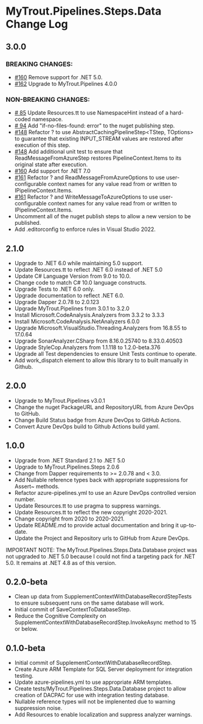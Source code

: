 # MyTrout.Pipelines.Steps.Data Change Log

## 3.0.0
### BREAKING CHANGES:
- [#160](https://github.com/mytrout/Pipelines/issues/160) Remove support for .NET 5.0. 
- [#162](https://github.com/mytrout/Pipelines/issues/162) Upgrade to MyTrout.Pipelines 4.0.0 
### NON-BREAKING CHANGES:
- [# 85](https://github.com/mytrout/Pipelines/issues/85)  Update Resources.tt to use NamespaceHint instead of a hard-coded namespace.
- [# 94](https://github.com/mytrout/Pipelines/issues/94)  Add "if-no-files-found: error" to the nuget publishing step.
- [#148](https://github.com/mytrout/Pipelines/issues/148) Refactor ? to use AbstractCachingPipelineStep<TStep, TOptions> to guarantee that existing INPUT_STREAM values are restored after execution of this step.
- [#148](https://github.com/mytrout/Pipelines/issues/148) Add additional unit test to ensure that ReadMessageFromAzureStep restores PipelineContext.Items to its original state after execution.
- [#160](https://github.com/mytrout/Pipelines/issues/160) Add support for .NET 7.0
- [#161](https://github.com/mytrout/Pipelines/issues/161) Refactor ? and ReadMessageFromAzureOptions to use user-configurable context names for any value read from or written to IPipelineContext.Items.
- [#161](https://github.com/mytrout/Pipelines/issues/161) Refactor ? and WriteMessageToAzureOptions to use user-configurable context names for any value read from or written to IPipelineContext.Items.
- Uncomment all of the nuget publish steps to allow a new version to be published.
- Add .editorconfig to enforce rules in Visual Studio 2022.

## 2.1.0
 - Upgrade to .NET 6.0 while maintaining 5.0 support.
 - Update Resources.tt to reflect .NET 6.0 instead of .NET 5.0
 - Update C# Language Version from 9.0 to 10.0.
 - Change code to match C# 10.0 language constructs.
 - Upgrade Tests to .NET 6.0 only.
 - Upgrade documentation to reflect .NET 6.0.
 - Upgrade Dapper 2.0.78 to 2.0.123
 - Upgrade MyTrout.Pipelines from 3.0.1 to 3.2.0
 - Install Microsoft.CodeAnalysis.Analyzers from 3.3.2 to 3.3.3
 - Install Microsoft.CodeAnalysis.NetAnalyzers 6.0.0
 - Upgrade Microsoft.VisualStudio.Threading.Analyzers from 16.8.55 to 17.0.64
 - Upgrade SonarAnalyzer.CSharp from 8.16.0.25740 to 8.33.0.40503
 - Upgrade StyleCop.Analyzers from 1.1.118 to 1.2.0-beta.376
 - Upgrade all Test dependencies to ensure Unit Tests continue to operate.
  - Add work_dispatch element to allow this library to to built manually in Github.

## 2.0.0
- Upgrade to MyTrout.Pipelines v3.0.1
- Change the nuget PackageURL and RepositoryURL from Azure DevOps to GitHub.
- Change Build Status badge from Azure DevOps to GitHub Actions.
- Convert Azure DevOps build to Github Actions build yaml.

## 1.0.0
- Upgrade from .NET Standard 2.1 to .NET 5.0
- Upgrade to MyTrout.Pipelines.Steps 2.0.6
- Change from Dapper requirements to >= 2.0.78 and < 3.0.
- Add Nullable reference types back with appropriate suppressions for Assert~ methods.
- Refactor azure-pipelines.yml to use an Azure DevOps controlled version number.
- Update Resources.tt to use pragma to suppress warnings.
- Update Resources.tt to reflect the new copyright 2020-2021.
- Change copyright from 2020 to 2020-2021.
- Update README.md to provide actual documentation and bring it up-to-date.
- Update the Project and Repository urls to GitHub from Azure DevOps.

 IMPORTANT NOTE: The MyTrout.Pipelines.Steps.Data.Database project was not upgraded to .NET 5.0 because I could not find a targeting pack for .NET 5.0.  It remains at .NET 4.8 as of this version.

## 0.2.0-beta
- Clean up data from SupplementContextWithDatabaseRecordStepTests to ensure subsequent runs on the same database will work.
- Initial commit of SaveContextToDatabaseStep.
- Reduce the Cognitive Complexity on SupplementContextWithDatabaseRecordStep.InvokeAsync method to 15 or below.

## 0.1.0-beta
- Initial commit of SupplementContextWithDatabaseRecordStep.
- Create Azure ARM Template for SQL Server deployment for integration testing.
- Update azure-pipelines.yml to use appropriate ARM templates.
- Create tests/MyTrout.Pipelines.Steps.Data.Database project to allow creation of DACPAC for use with integration testing database.
- Nullable reference types will not be implenented due to warning suppression noise.
- Add Resources to enable localization and suppress analyzer warnings.
